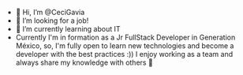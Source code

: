 - 👋 Hi, I’m @CeciGavia
- 👀 I’m looking for a job!
- 🌱 I’m currently learning about IT 
- Currently I'm in formation as a Jr FullStack Developer in Generation México, so, I'm fully open to learn new technologies and become a developer with the best practices :)) I enjoy working as a team and always share my knowledge with others 🤍
